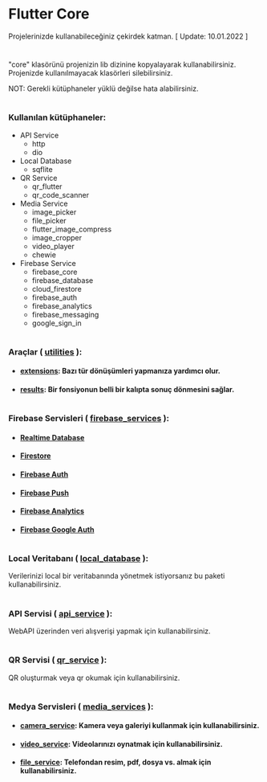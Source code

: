 # Flutter Core
Projelerinizde kullanabileceğiniz çekirdek katman. [ Update: 10.01.2022 ]

#

"core" klasörünü projenizin lib dizinine kopyalayarak kullanabilirsiniz. Projenizde kullanılmayacak klasörleri silebilirsiniz.

NOT: Gerekli kütüphaneler yüklü değilse hata alabilirsiniz.

#

### Kullanılan kütüphaneler:
+ API Service
    - http
    - dio
+ Local Database
    - sqflite
+ QR Service
    - qr_flutter
    - qr_code_scanner
+ Media Service
    - image_picker
    - file_picker
    - flutter_image_compress
    - image_cropper
    - video_player
    - chewie
+ Firebase Service
    - firebase_core
    - firebase_database
    - cloud_firestore  
    - firebase_auth
    - firebase_analytics
    - firebase_messaging
    - google_sign_in

#

### Araçlar ( [utilities](https://github.com/cihatyalman/flutter_core/tree/master/lib/core/utilities) ):
+ #### [extensions](https://github.com/cihatyalman/flutter_core/tree/master/lib/core/utilities/extensions.dart): Bazı tür dönüşümleri yapmanıza yardımcı olur.
+ #### [results](https://github.com/cihatyalman/flutter_core/tree/master/lib/core/utilities/results): Bir fonsiyonun belli bir kalıpta sonuç dönmesini sağlar.
#
### Firebase Servisleri ( [firebase_services](https://github.com/cihatyalman/flutter_core/tree/master/lib/core/firebase_services) ):
+ #### [Realtime Database](https://github.com/cihatyalman/flutter_core/tree/master/lib/core/firebase_services/firebase_database_service.dart)
+ #### [Firestore](https://github.com/cihatyalman/flutter_core/tree/master/lib/core/firebase_services/firebase_firestore_service.dart)
+ #### [Firebase Auth](https://github.com/cihatyalman/flutter_core/tree/master/lib/core/firebase_services/firebase_auth_service.dart)
+ #### [Firebase Push](https://github.com/cihatyalman/flutter_core/tree/master/lib/core/firebase_services/firebase_push_service.dart)
+ #### [Firebase Analytics](https://github.com/cihatyalman/flutter_core/tree/master/lib/core/firebase_services/firebase_analytics_service.dart)
+ #### [Firebase Google Auth](https://github.com/cihatyalman/flutter_core/tree/master/lib/core/firebase_services/firebase_google_auth_service.dart)
#
### Local Veritabanı ( [local_database](https://github.com/cihatyalman/flutter_core/tree/master/lib/core/local_database) ):
Verilerinizi local bir veritabanında yönetmek istiyorsanız bu paketi kullanabilirsiniz.
#
### API Servisi ( [api_service](https://github.com/cihatyalman/flutter_core/tree/master/lib/core/api_service) ):
WebAPI üzerinden veri alışverişi yapmak için kullanabilirsiniz.
#
### QR Servisi ( [qr_service](https://github.com/cihatyalman/flutter_core/tree/master/lib/core/qr_service/qr_service.dart) ):
QR oluşturmak veya qr okumak için kullanabilirsiniz.
#
### Medya Servisleri ( [media_services](https://github.com/cihatyalman/flutter_core/tree/master/lib/core/media_services) ):
+ #### [camera_service](https://github.com/cihatyalman/flutter_core/tree/master/lib/core/media_services/camera_service.dart): Kamera veya galeriyi kullanmak için kullanabilirsiniz.
+ #### [video_service](https://github.com/cihatyalman/flutter_core/tree/master/lib/core/media_services/video_service.dart): Videolarınızı oynatmak için kullanabilirsiniz.
+ #### [file_service](https://github.com/cihatyalman/flutter_core/tree/master/lib/core/media_services/file_service.dart): Telefondan resim, pdf, dosya vs. almak için kullanabilirsiniz.
#
